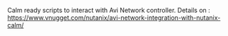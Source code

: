 
Calm ready scripts to interact with Avi Network controller.
Details on : https://www.vnugget.com/nutanix/avi-network-integration-with-nutanix-calm/
